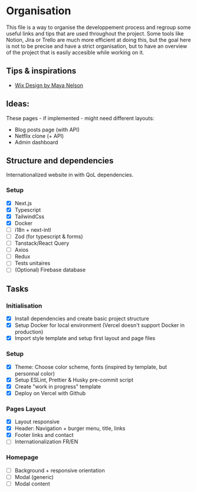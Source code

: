# Organisation

This file is a way to organise the developpement process and regroup some useful links and tips that are used throughout the project. Some tools like Notion, Jira or Trello are much more efficient at doing this, but the goal here is not to be precise and have a strict organisation, but to have an overview of the project that is easily accesible while working on it.

## Tips & inspirations

- [Wix Design by Maya Nelson](https://www.wix.com/website-template/view/html/2622?originUrl=https%3A%2F%2Fwww.wix.com%2Fwebsite%2Ftemplates%2Fhtml%2Fportfolio-cv&tpClick=view_button&esi=bab18c59-35d9-412d-986c-991e8416c5c8)

## Ideas:

These pages - if implemented - might need different layouts:

- Blog posts page (with API)
- Netflix clone (+ API)
- Admin dashboard

## Structure and dependencies

Internationalized website in with QoL dependencies.

### Setup

- [x] Next.js
- [x] Typescript
- [x] TailwindCss
- [x] Docker
- [ ] i18n + next-intl
- [ ] Zod (for typescript & forms)
- [ ] Tanstack/React Query
- [ ] Axios
- [ ] Redux
- [ ] Tests unitaires
- [ ] (Optional) Firebase database

## Tasks

### Initialisation

- [x] Install dependencies and create basic project structure
- [x] Setup Docker for local environment (Vercel doesn't support Docker in production)
- [x] Import style template and setup first layout and page files

### Setup

- [x] Theme: Choose color scheme, fonts (inspired by template, but personnal color)
- [x] Setup ESLint, Prettier & Husky pre-commit script
- [x] Create "work in progress" template
- [x] Deploy on Vercel with Github

### Pages Layout

- [x] Layout responsive
- [x] Header: Navigation + burger menu, title, links
- [x] Footer links and contact
- [ ] Internationalization FR/EN

### Homepage

- [ ] Background + responsive orientation
- [ ] Modal (generic)
- [ ] Modal content
